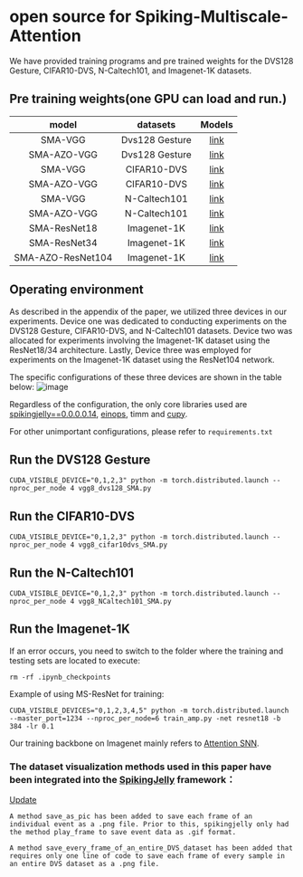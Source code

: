 # open source for Spiking-Multiscale-Attention
We have provided training programs and pre trained weights for the DVS128 Gesture, CIFAR10-DVS, N-Caltech101, and Imagenet-1K datasets.

## Pre training weights(one GPU can load and run.)
|        **model**         | **datasets** | **Models** |
| :----------------------: | :--------: | :--------: |
| SMA-VGG | Dvs128 Gesture |  [link](https://drive.google.com/file/d/1IpiNyIzGoFZPB6VadyVDC4NwIjt3KEgX/view?usp=drive_link)    |
| SMA-AZO-VGG |Dvs128 Gesture |  [link](https://drive.google.com/file/d/1YhRPXQQlWmXr5404j_RjiHtvlarHWyPx/view?usp=drive_link)    |
| SMA-VGG | CIFAR10-DVS  | [link]()    |
| SMA-AZO-VGG |CIFAR10-DVS |  [link](https://drive.google.com/file/d/1zXzSUedGMBkqiCIQNKvLPQxoCaDi-uGQ/view?usp=drive_link)    |
| SMA-VGG | N-Caltech101 | [link](https://drive.google.com/file/d/1IBwLOPAtwJBbB7jwg9dB0TdJbMgFoD49/view?usp=drive_link)    |
| SMA-AZO-VGG | N-Caltech101 | [link](https://drive.google.com/file/d/1-YdptrxyELPF17qpRNVA54miwnsVZTGX/view?usp=drive_link)    |
| SMA-ResNet18 | Imagenet-1K | [link](https://drive.google.com/file/d/1kRnZgswJR7yXzXG583LbOJHFce6YXWZf/view?usp=drive_link)    |
| SMA-ResNet34 | Imagenet-1K | [link](https://drive.google.com/file/d/117ufBQr07Zn4u4jV_nximhmIteWcd6VQ/view?usp=drive_link)    |
| SMA-AZO-ResNet104 | Imagenet-1K | [link](https://drive.google.com/file/d/1xEZP3Z89QhmHfHx9TEjtnIvfBqRSQCcA/view?usp=drive_link)    |

## Operating environment
As described in the appendix of the paper, we utilized three devices in our experiments. Device one was dedicated to conducting experiments on the DVS128 Gesture, CIFAR10-DVS, and N-Caltech101 datasets. Device two was allocated for experiments involving the Imagenet-1K dataset using the ResNet18/34 architecture. Lastly, Device three was employed for experiments on the Imagenet-1K dataset using the ResNet104 network.

The specific configurations of these three devices are shown in the table below:
![image](https://github.com/Ym-Shan/Spiking_Multiscale_Attention_Arxiv/assets/121172737/e40cbb63-4d3d-4aac-8e6d-2d9381f44539)


Regardless of the configuration, the only core libraries used are [spikingjelly==0.0.0.0.14](https://github.com/fangwei123456/spikingjelly), [einops](https://github.com/arogozhnikov/einops), timm and [cupy](https://github.com/cupy/cupy).

For other unimportant configurations, please refer to `requirements.txt`

## Run the DVS128 Gesture
```
CUDA_VISIBLE_DEVICE="0,1,2,3" python -m torch.distributed.launch --nproc_per_node 4 vgg8_dvs128_SMA.py
```

## Run the CIFAR10-DVS
```
CUDA_VISIBLE_DEVICE="0,1,2,3" python -m torch.distributed.launch --nproc_per_node 4 vgg8_cifar10dvs_SMA.py
```

## Run the N-Caltech101
```
CUDA_VISIBLE_DEVICE="0,1,2,3" python -m torch.distributed.launch --nproc_per_node 4 vgg8_NCaltech101_SMA.py
```

## Run the Imagenet-1K
If an error occurs, you need to switch to the folder where the training and testing sets are located to execute:
```
rm -rf .ipynb_checkpoints
```
Example of using MS-ResNet for training:
```
CUDA_VISIBLE_DEVICES="0,1,2,3,4,5" python -m torch.distributed.launch --master_port=1234 --nproc_per_node=6 train_amp.py -net resnet18 -b 384 -lr 0.1
```
Our training backbone on Imagenet mainly refers to [Attention SNN](https://github.com/BICLab/Attention-SNN).

### The dataset visualization methods used in this paper have been integrated into the [SpikingJelly](https://github.com/fangwei123456/spikingjelly) framework：
[Update](https://github.com/fangwei123456/spikingjelly/pull/541)
```
A method save_as_pic has been added to save each frame of an individual event as a .png file. Prior to this, spikingjelly only had the method play_frame to save event data as .gif format.

A method save_every_frame_of_an_entire_DVS_dataset has been added that requires only one line of code to save each frame of every sample in an entire DVS dataset as a .png file.
```
